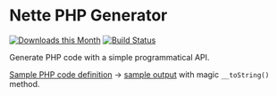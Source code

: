 Nette PHP Generator
===================

[![Downloads this Month](https://img.shields.io/packagist/dm/nette/php-generator.svg)](https://packagist.org/packages/nette/php-generator)
[![Build Status](https://travis-ci.org/nette/php-generator.svg?branch=v2.2)](https://travis-ci.org/nette/php-generator)

Generate PHP code with a simple programmatical API.

[Sample PHP code definition](https://github.com/nette/php-generator/blob/master/tests/PhpGenerator/ClassType.phpt) &rarr; [sample output](https://github.com/nette/php-generator/blob/master/tests/PhpGenerator/ClassType.expect) with magic ```__toString()``` method.
